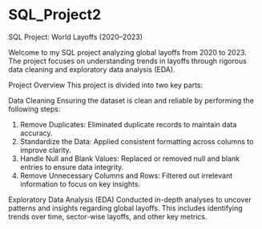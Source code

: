 # SQL_Project2
SQL Project: World Layoffs (2020–2023)

Welcome to my SQL project analyzing global layoffs from 2020 to 2023. The project focuses on understanding trends in layoffs through rigorous data cleaning and exploratory data analysis (EDA).

Project Overview
This project is divided into two key parts:

Data Cleaning
Ensuring the dataset is clean and reliable by performing the following steps:

1. Remove Duplicates: Eliminated duplicate records to maintain data accuracy.
2. Standardize the Data: Applied consistent formatting across columns to improve clarity.
3. Handle Null and Blank Values: Replaced or removed null and blank entries to ensure data integrity.
4. Remove Unnecessary Columns and Rows: Filtered out irrelevant information to focus on key insights.

Exploratory Data Analysis (EDA)
Conducted in-depth analyses to uncover patterns and insights regarding global layoffs. This includes identifying trends over time, sector-wise layoffs, and other key metrics.
